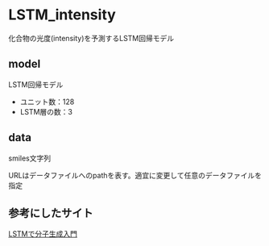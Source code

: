 # LSTM_intensity
化合物の光度(intensity)を予測するLSTM回帰モデル

## model
LSTM回帰モデル

* ユニット数：128
* LSTM層の数：3

## data

smiles文字列

URLはデータファイルへのpathを表す。適宜に変更して任意のデータファイルを指定

## 参考にしたサイト
[LSTMで分子生成入門](https://qiita.com/maskot1977/items/6e68b50287d80dbd4461)
